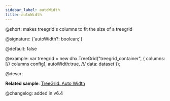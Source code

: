 ```yaml
---
sidebar_label: autoWidth
title: autoWidth
---          
```


@short: makes treegrid's columns to fit the size of a treegrid

@signature: {'autoWidth?: boolean;'}

@default: false

@example:
var treegrid = new dhx.TreeGrid("treegrid_container", {
    columns: [// columns config],
    autoWidth:true, /*!*/
    data: dataset
});

@descr:

**Related sample**: [TreeGrid. Auto Width](https://snippet.dhtmlx.com/irybslog)

@changelog: added in v6.4

[comment]: # (@related: treegrid/configuration.md#autowidth-for-columns)
